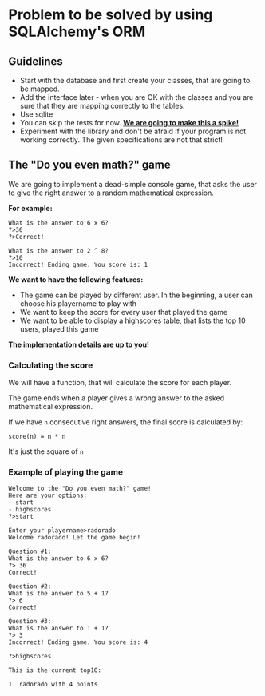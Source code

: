 # Problem to be solved by using SQLAlchemy's ORM

## Guidelines

* Start with the database and first create your classes, that are going to be mapped.
* Add the interface later - when you are OK with the classes and you are sure that they are mapping correctly to the tables.
* Use sqlite
* You can skip the tests for now. [__We are going to make this a spike!__](http://www.extremeprogramming.org/rules/spike.html)
* Experiment with the library and don't be afraid if your program is not working correctly. The given specifications are not that strict!

## The "Do you even math?" game

We are going to implement a dead-simple console game, that asks the user to give the right answer to a random mathematical expression.

__For example:__

```
What is the answer to 6 x 6?
?>36
?>Correct!

What is the answer to 2 ^ 8?
?>10
Incorrect! Ending game. You score is: 1
```

__We want to have the following features:__

* The game can be played by different user. In the beginning, a user can choose his playername to play with
* We want to keep the score for every user that played the game
* We want to be able to display a highscores table, that lists the top 10 users, played this game

__The implementation details are up to you!__

### Calculating the score

We will have a function, that will calculate the score for each player.

The game ends when a player gives a wrong answer to the asked mathematical expression.

If we have `n` consecutive right answers, the final score is calculated by:

```
score(n) = n * n
```

It's just the square of `n`

### Example of playing the game

```
Welcome to the "Do you even math?" game!
Here are your options:
- start
- highscores
?>start

Enter your playername>radorado
Welcome radorado! Let the game begin!

Question #1:
What is the answer to 6 x 6?
?> 36
Correct!

Question #2:
What is the answer to 5 + 1?
?> 6
Correct!

Question #3:
What is the answer to 1 + 1?
?> 3
Incorrect! Ending game. You score is: 4
```

```
?>highscores

This is the current top10:

1. radorado with 4 points
```
